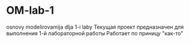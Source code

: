 # OM-lab-1
osnovy modelirovamija dlja 1-i laby
Текущая проект предназначен для выполнения 1-й лабораторной работы
Работает по приницу "как-то"
